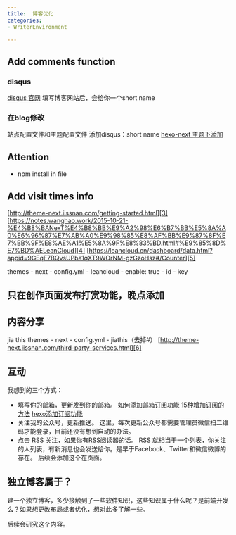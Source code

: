 ```yaml
---
title:  博客优化
categories: 
- WriterEnvironment

---
```


## Add comments function
### disqus
[disqus 官网][1]
填写博客网站后，会给你一个short name 

### 在blog修改
站点配置文件和主题配置文件 添加disqus：short name
[hexo-next 主题下添加][2]

## Attention
- npm install     in  file

## Add visit times info
[http://theme-next.iissnan.com/getting-started.html][3]
[https://notes.wanghao.work/2015-10-21-%E4%B8%BANexT%E4%B8%BB%E9%A2%98%E6%B7%BB%E5%8A%A0%E6%96%87%E7%AB%A0%E9%98%85%E8%AF%BB%E9%87%8F%E7%BB%9F%E8%AE%A1%E5%8A%9F%E8%83%BD.html#%E9%85%8D%E7%BD%AELeanCloud][4]
[https://leancloud.cn/dashboard/data.html?appid=9GEqF7BQvsUPba1qXT9WOrNM-gzGzoHsz#/Counter][5]

themes - next - config.yml - leancloud - enable: true - id - key

## 只在创作页面发布打赏功能，晚点添加

## 内容分享
jia this 
themes - next - config.yml - jiathis（去掉#）
[http://theme-next.iissnan.com/third-party-services.html][6]

## 互动
我想到的三个方式：
- 填写你的邮箱，更新发到你的邮箱。
[如何添加邮箱订阅功能][7]
[15种增加订阅的方法][8]
[hexo添加订阅功能][9]
- 关注我的公众号，更新推送。
这里，每次更新公众号都需要管理员微信扫二维码才能登录，目前还没有想到自动的办法。
- 点击 RSS 关注，如果你有RSS阅读器的话。
RSS 就相当于一个列表，你关注的人列表，有新消息也会发送给你。是早于Facebook、Twitter和微信微博的存在。
后续会添加这个在页面。

## 独立博客属于？
建一个独立博客，多少接触到了一些软件知识，这些知识属于什么呢？是前端开发么？如果想更改布局或者优化，想对此多了解一些。

后续会研究这个内容。

[1]:	https://disqus.com/profile/signup/intent/
[2]:	https://github.com/iissnan/hexo-theme-next/wiki/%E8%AE%BE%E7%BD%AE%E5%A4%9A%E8%AF%B4-DISQUS
[3]:	http://theme-next.iissnan.com/getting-started.html
[4]:	https://notes.wanghao.work/2015-10-21-%E4%B8%BANexT%E4%B8%BB%E9%A2%98%E6%B7%BB%E5%8A%A0%E6%96%87%E7%AB%A0%E9%98%85%E8%AF%BB%E9%87%8F%E7%BB%9F%E8%AE%A1%E5%8A%9F%E8%83%BD.html#%E9%85%8D%E7%BD%AELeanCloud
[5]:	https://leancloud.cn/dashboard/data.html?appid=9GEqF7BQvsUPba1qXT9WOrNM-gzGzoHsz#/Counter
[6]:	http://theme-next.iissnan.com/third-party-services.html
[7]:	http://www.race604.com/add-email-subscribe/
[8]:	https://blog.benchmarkemail.com/cn/15-ways-grow-email-list-2017/
[9]:	http://whatbeg.com/2017/03/23/addemailsubscribe.html